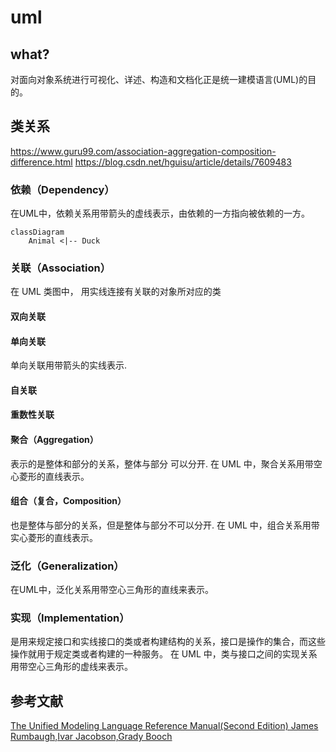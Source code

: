 # uml
## what?
对面向对象系统进行可视化、详述、构造和文档化正是统一建模语言(UML)的目的。

## 类关系
https://www.guru99.com/association-aggregation-composition-difference.html
https://blog.csdn.net/hguisu/article/details/7609483

### 依赖（Dependency）
在UML中，依赖关系用带箭头的虚线表示，由依赖的一方指向被依赖的一方。

```mermaid
classDiagram
    Animal <|-- Duck
```

### 关联（Association）
在 UML 类图中， 用实线连接有关联的对象所对应的类
#### 双向关联

#### 单向关联
单向关联用带箭头的实线表示.
#### 自关联

#### 重数性关联

#### 聚合（Aggregation）
表示的是整体和部分的关系，整体与部分 可以分开.
在 UML 中，聚合关系用带空心菱形的直线表示。 

#### 组合（复合，Composition）
也是整体与部分的关系，但是整体与部分不可以分开.
在 UML 中，组合关系用带实心菱形的直线表示。

### 泛化（Generalization）  
在UML中，泛化关系用带空心三角形的直线来表示。

### 实现（Implementation）
是用来规定接口和实线接口的类或者构建结构的关系，接口是操作的集合，而这些操作就用于规定类或者构建的一种服务。
在 UML 中，类与接口之间的实现关系用带空心三角形的虚线来表示。


## 参考文献

[The Unified Modeling Language Reference Manual(Second Edition) James Rumbaugh,Ivar Jacobson,Grady Booch](https://pdf.poul666.top/web/viewer.html?file=https://file.poul666.top/poul/%E6%96%B0%E5%8A%A0%E5%8D%B71/study/ebook/uml/Rumbaugh--UML_2.0_Reference_CD.pdf)
